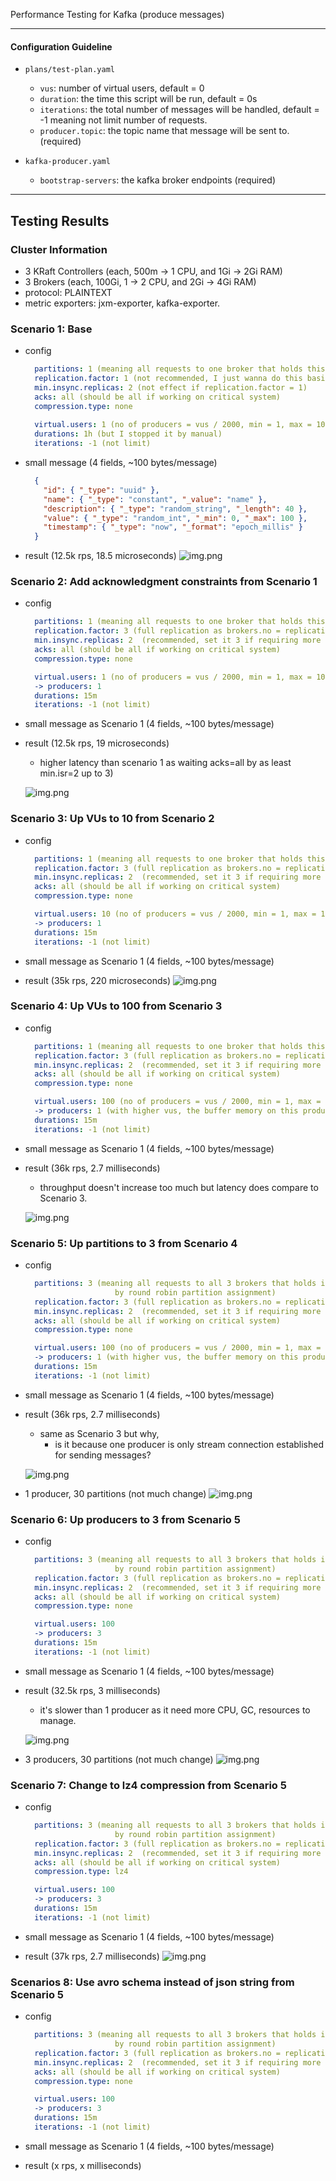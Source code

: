 Performance Testing for Kafka (produce messages)

---

#### Configuration Guideline

- `plans/test-plan.yaml`
  - `vus`: number of virtual users, default = 0
  - `duration`: the time this script will be run, default = 0s
  - `iterations`: the total number of messages will be handled, default = -1 meaning not limit number of requests.
  - `producer.topic`: the topic name that message will be sent to. (required)


- `kafka-producer.yaml`
  - `bootstrap-servers`: the kafka broker endpoints (required)

---

## Testing Results

### Cluster Information

- 3 KRaft Controllers (each, 500m -> 1 CPU, and 1Gi -> 2Gi RAM)
- 3 Brokers (each, 100Gi, 1 -> 2 CPU, and 2Gi -> 4Gi RAM)
- protocol: PLAINTEXT
- metric exporters: jxm-exporter, kafka-exporter.

### Scenario 1: Base

- config
  ```yaml
    partitions: 1 (meaning all requests to one broker that holds this leader partition)
    replication.factor: 1 (not recommended, I just wanna do this basic case for chart data)
    min.insync.replicas: 2 (not effect if replication.factor = 1)
    acks: all (should be all if working on critical system)
    compression.type: none
    
    virtual.users: 1 (no of producers = vus / 2000, min = 1, max = 100)
    durations: 1h (but I stopped it by manual)
    iterations: -1 (not limit)
  ```
- small message (4 fields, ~100 bytes/message)
  ```json
    {
      "id": { "_type": "uuid" },
      "name": { "_type": "constant", "_value": "name" },
      "description": { "_type": "random_string", "_length": 40 },
      "value": { "_type": "random_int", "_min": 0, "_max": 100 },
      "timestamp": { "_type": "now", "_format": "epoch_millis" }
    }
  ```
- result (12.5k rps, 18.5 microseconds)
  ![img.png](docs/tc1.png)

### Scenario 2: Add acknowledgment constraints from Scenario 1

- config
  ```yaml
    partitions: 1 (meaning all requests to one broker that holds this leader partition)
    replication.factor: 3 (full replication as brokers.no = replication.factor)
    min.insync.replicas: 2  (recommended, set it 3 if requiring more durability but slower)
    acks: all (should be all if working on critical system)
    compression.type: none
  
    virtual.users: 1 (no of producers = vus / 2000, min = 1, max = 100)
    -> producers: 1
    durations: 15m
    iterations: -1 (not limit)
  ```
- small message as Scenario 1 (4 fields, ~100 bytes/message)

- result (12.5k rps, 19 microseconds)
  - higher latency than scenario 1 as waiting acks=all by as least min.isr=2 up to 3)

  ![img.png](docs/tc2.png)

### Scenario 3: Up VUs to 10 from Scenario 2

- config
  ```yaml
    partitions: 1 (meaning all requests to one broker that holds this leader partition)
    replication.factor: 3 (full replication as brokers.no = replication.factor)
    min.insync.replicas: 2  (recommended, set it 3 if requiring more durability but slower)
    acks: all (should be all if working on critical system)
    compression.type: none
  
    virtual.users: 10 (no of producers = vus / 2000, min = 1, max = 100)
    -> producers: 1
    durations: 15m
    iterations: -1 (not limit)
  ```
- small message as Scenario 1 (4 fields, ~100 bytes/message)

- result (35k rps, 220 microseconds)
  ![img.png](docs/tc3.png)

### Scenario 4: Up VUs to 100 from Scenario 3

- config
  ```yaml
    partitions: 1 (meaning all requests to one broker that holds this leader partition)
    replication.factor: 3 (full replication as brokers.no = replication.factor)
    min.insync.replicas: 2  (recommended, set it 3 if requiring more durability but slower)
    acks: all (should be all if working on critical system)
    compression.type: none
  
    virtual.users: 100 (no of producers = vus / 2000, min = 1, max = 100)
    -> producers: 1 (with higher vus, the buffer memory on this producer is more useful)
    durations: 15m
    iterations: -1 (not limit)
  ```
- small message as Scenario 1 (4 fields, ~100 bytes/message)

- result (36k rps, 2.7 milliseconds)
  - throughput doesn't increase too much but latency does compare to Scenario 3.

  ![img.png](docs/tc4.png)

### Scenario 5: Up partitions to 3 from Scenario 4

- config
  ```yaml
    partitions: 3 (meaning all requests to all 3 brokers that holds its own leader partitions 
                      by round robin partition assignment)
    replication.factor: 3 (full replication as brokers.no = replication.factor)
    min.insync.replicas: 2  (recommended, set it 3 if requiring more durability but slower)
    acks: all (should be all if working on critical system)
    compression.type: none
  
    virtual.users: 100 (no of producers = vus / 2000, min = 1, max = 100)
    -> producers: 1 (with higher vus, the buffer memory on this producer is more useful)
    durations: 15m
    iterations: -1 (not limit)
  ```
- small message as Scenario 1 (4 fields, ~100 bytes/message)

- result (36k rps, 2.7 milliseconds)
  - same as Scenario 3 but why,
    - is it because one producer is only stream connection established for sending messages?

  ![img.png](docs/tc5.png)

- 1 producer, 30 partitions (not much change)
  ![img.png](docs/tc5-1.png)

### Scenario 6: Up producers to 3 from Scenario 5

- config
  ```yaml
    partitions: 3 (meaning all requests to all 3 brokers that holds its own leader partitions 
                      by round robin partition assignment)
    replication.factor: 3 (full replication as brokers.no = replication.factor)
    min.insync.replicas: 2  (recommended, set it 3 if requiring more durability but slower)
    acks: all (should be all if working on critical system)
    compression.type: none
  
    virtual.users: 100
    -> producers: 3
    durations: 15m
    iterations: -1 (not limit)
  ```
- small message as Scenario 1 (4 fields, ~100 bytes/message)

- result (32.5k rps, 3 milliseconds)
  - it's slower than 1 producer as it need more CPU, GC, resources to manage.

  ![img.png](docs/tc6.png)

- 3 producers, 30 partitions (not much change)
  ![img.png](docs/tc6-1.png)

### Scenario 7: Change to lz4 compression from Scenario 5

- config
  ```yaml
    partitions: 3 (meaning all requests to all 3 brokers that holds its own leader partitions 
                      by round robin partition assignment)
    replication.factor: 3 (full replication as brokers.no = replication.factor)
    min.insync.replicas: 2  (recommended, set it 3 if requiring more durability but slower)
    acks: all (should be all if working on critical system)
    compression.type: lz4
  
    virtual.users: 100
    -> producers: 3
    durations: 15m
    iterations: -1 (not limit)
  ```
- small message as Scenario 1 (4 fields, ~100 bytes/message)

- result (37k rps, 2.7 milliseconds)
  ![img.png](docs/tc7.png)

### Scenarios 8: Use avro schema instead of json string from Scenario 5

- config
  ```yaml
    partitions: 3 (meaning all requests to all 3 brokers that holds its own leader partitions 
                      by round robin partition assignment)
    replication.factor: 3 (full replication as brokers.no = replication.factor)
    min.insync.replicas: 2  (recommended, set it 3 if requiring more durability but slower)
    acks: all (should be all if working on critical system)
    compression.type: none
  
    virtual.users: 100
    -> producers: 3
    durations: 15m
    iterations: -1 (not limit)
  ```
- small message as Scenario 1 (4 fields, ~100 bytes/message)

- result (x rps, x milliseconds)
